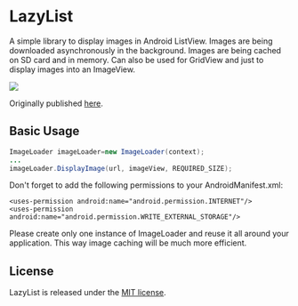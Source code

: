 # LazyList

A simple library to display images in Android ListView. Images are being downloaded asynchronously in the background. Images are being cached on SD card and in memory. Can also be used for GridView and just to display images into an ImageView.

<img src="http://img718.imageshack.us/img718/9149/screen1sx.png" />

Originally published <a href="http://stackoverflow.com/questions/541966/android-how-do-i-do-a-lazy-load-of-images-in-listview/3068012#3068012">here</a>.

## Basic Usage
``` java
ImageLoader imageLoader=new ImageLoader(context);
...
imageLoader.DisplayImage(url, imageView, REQUIRED_SIZE);
```
Don't forget to add the following permissions to your AndroidManifest.xml:

    <uses-permission android:name="android.permission.INTERNET"/>
    <uses-permission android:name="android.permission.WRITE_EXTERNAL_STORAGE"/>

    
Please create only one instance of ImageLoader and reuse it all around your application. This way image caching will be much more efficient.

## License

LazyList is released under the <a href="https://github.com/thest1/LazyList/blob/master/LICENSE">MIT license</a>.
